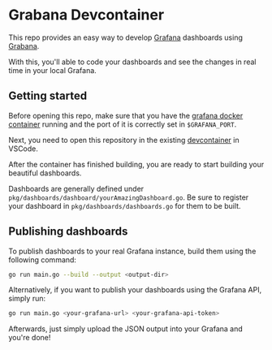 # Grabana Devcontainer

This repo provides an easy way to develop [Grafana](https://grafana.com/) dashboards using [Grabana](https://github.com/K-Phoen/grabana/).

With this, you'll able to code your dashboards and see the changes in real time in your local Grafana.

## Getting started

Before opening this repo, make sure that you have the [grafana docker container](https://hub.docker.com/r/grafana/grafana) running and the port of it is correctly set in `$GRAFANA_PORT`.

Next, you need to open this repository in the existing [devcontainer](https://code.visualstudio.com/docs/devcontainers/tutorial) in VSCode.

After the container has finished building, you are ready to start building your beautiful dashboards.

Dashboards are generally defined under `pkg/dashboards/dashboard/yourAmazingDashboard.go`. Be sure to register your dashboard in `pkg/dashboards/dashboards.go` for them to be built.

## Publishing dashboards

To publish dashboards to your real Grafana instance, build them using the following command:

```bash
go run main.go --build --output <output-dir>
```

Alternatively, if you want to publish your dashboards using the Grafana API, simply run:

```bash
go run main.go <your-grafana-url> <your-grafana-api-token>
```

Afterwards, just simply upload the JSON output into your Grafana and you're done!
